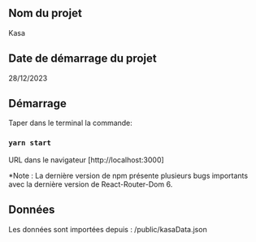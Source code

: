 ## Nom du projet

Kasa

## Date de démarrage du projet

28/12/2023

## Démarrage

Taper dans le terminal la commande:

### `yarn start`

URL dans le navigateur
[http://localhost:3000]

\*Note : La dernière version de npm présente plusieurs bugs importants avec la dernière version de React-Router-Dom 6.

## Données

Les données sont importées depuis : /public/kasaData.json
